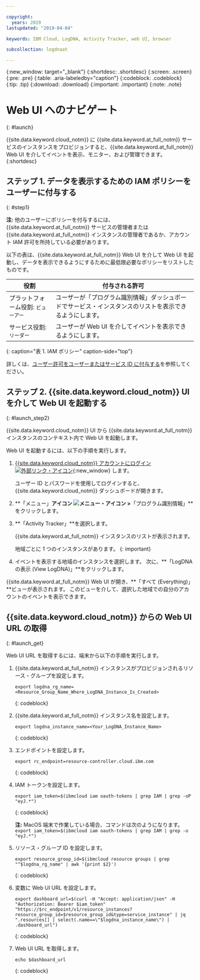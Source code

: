 ```yaml
---

copyright:
  years: 2019
lastupdated: "2019-04-04"

keywords: IBM Cloud, LogDNA, Activity Tracker, web UI, browser

subcollection: logdnaat

---
```


{:new_window: target="_blank"}
{:shortdesc: .shortdesc}
{:screen: .screen}
{:pre: .pre}
{:table: .aria-labeledby="caption"}
{:codeblock: .codeblock}
{:tip: .tip}
{:download: .download}
{:important: .important}
{:note: .note}

# Web UI へのナビゲート
{: #launch}

{{site.data.keyword.cloud_notm}} に {{site.data.keyword.at_full_notm}} サービスのインスタンスをプロビジョンすると、{{site.data.keyword.at_full_notm}} Web UI を介してイベントを表示、モニター、および管理できます。
{:shortdesc}


## ステップ 1. データを表示するための IAM ポリシーをユーザーに付与する 
{: #step1}

**注:** 他のユーザーにポリシーを付与するには、{{site.data.keyword.at_full_notm}} サービスの管理者または {{site.data.keyword.at_full_notm}} インスタンスの管理者であるか、アカウント IAM 許可を所持している必要があります。

以下の表は、{{site.data.keyword.at_full_notm}} Web UI を介して Web UI を起動し、データを表示できるようにするために最低限必要なポリシーをリストしたものです。

| 役割                      | 付与される許可       |
|---------------------------|---------------------|
| プラットフォーム役割: `ビューアー`   | ユーザーが「プログラム識別情報」ダッシュボードでサービス・インスタンスのリストを表示できるようにします。 |
| サービス役割: `リーダー`    | ユーザーが Web UI を介してイベントを表示できるようにします。 | 
{: caption="表 1. IAM ポリシー" caption-side="top"} 

詳しくは、[ユーザー許可をユーザーまたはサービス ID に付与する](/docs/services/Activity-Tracker-with-LogDNA?topic=logdnaat-iam_view_events#iam_view_events)を参照してください。


## ステップ 2. {{site.data.keyword.cloud_notm}} UI を介して Web UI を起動する
{: #launch_step2}

{{site.data.keyword.cloud_notm}} UI から {{site.data.keyword.at_full_notm}} インスタンスのコンテキスト内で Web UI を起動します。 

Web UI を起動するには、以下の手順を実行します。

1. [{{site.data.keyword.cloud_notm}} アカウントにログイン ![外部リンク・アイコン](../../icons/launch-glyph.svg "外部リンク・アイコン")](https://cloud.ibm.com/login){:new_window} します。

	ユーザー ID とパスワードを使用してログインすると、{{site.data.keyword.cloud_notm}} ダッシュボードが開きます。

2. **「メニュー」**アイコン ![メニュー・アイコン](../icons/icon_hamburger.svg) >**「プログラム識別情報」**をクリックします。 

3. **「Activity Tracker」**を選択します。 

    {{site.data.keyword.at_full_notm}} インスタンスのリストが表示されます。

    地域ごとに 1 つのインスタンスがあります。
    {: important}

4. イベントを表示する地域のインスタンスを選択します。 次に、**「LogDNA の表示 (View LogDNA)」**をクリックします。

{{site.data.keyword.at_full_notm}} Web UI が開き、**「すべて (Everything)」**ビューが表示されます。 このビューを介して、選択した地域での自分のアカウントのイベントを表示できます。



## {{site.data.keyword.cloud_notm}} からの Web UI URL の取得
{: #launch_get}

Web UI URL を取得するには、端末から以下の手順を実行します。

1. {{site.data.keyword.at_full_notm}} インスタンスがプロビジョンされるリソース・グループを設定します。

    ```
    export logdna_rg_name=<Resource_Group_Name_Where_LogDNA_Instance_Is_Created>
    ```
    {: codeblock}

2. {{site.data.keyword.at_full_notm}} インスタンス名を設定します。

    ```
    export logdna_instance_name=<Your_LogDNA_Instance_Name>
    ```
    {: codeblock}

3. エンドポイントを設定します。

    ```
    export rc_endpoint=resource-controller.cloud.ibm.com
    ```
    {: codeblock}

4. IAM トークンを設定します。

    ```
    export iam_token=$(ibmcloud iam oauth-tokens | grep IAM | grep -oP  "eyJ.*")
    ```
    {: codeblock}

    **注:** MacOS 端末で作業している場合、コマンドは次のようになります。 `export iam_token=$(ibmcloud iam oauth-tokens | grep IAM | grep -o  "eyJ.*")`

5. リソース・グループ ID を設定します。

    ```
    export resource_group_id=$(ibmcloud resource groups | grep "^$logdna_rg_name" | awk '{print $2}')
    ```
    {: codeblock}

6. 変数に Web UI URL を設定します。

    ```
    export dashboard_url=$(curl -H "Accept: application/json" -H "Authorization: Bearer $iam_token" "https://$rc_endpoint/v1/resource_instances?resource_group_id=$resource_group_id&type=service_instance" | jq ".resources[] | select(.name==\"$logdna_instance_name\") | .dashboard_url")
    ```
    {: codeblock}

7. Web UI URL を取得します。

    ```
    echo $dashboard_url
    ```
    {: codeblock}

    

